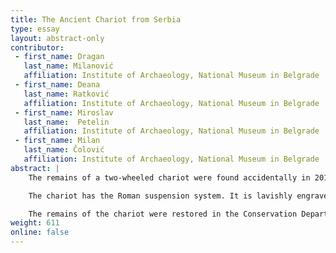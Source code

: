 ```yaml
---
title: The Ancient Chariot from Serbia
type: essay
layout: abstract-only
contributor:
 - first_name: Dragan
   last_name: Milanović
   affiliation: Institute of Archaeology, National Museum in Belgrade
 - first_name: Deana
   last_name: Ratković
   affiliation: Institute of Archaeology, National Museum in Belgrade
 - first_name: Miroslav
   last_name:  Petelin
   affiliation: Institute of Archaeology, National Museum in Belgrade
 - first_name: Milan
   last_name: Čolović
   affiliation: Institute of Archaeology, National Museum in Belgrade
abstract: |
    The remains of a two-wheeled chariot were found accidentally in 2013 during work on the highway running between Niš and Dimitrovgrad in southeastern Serbia, at the Mađilka site near the village of Staničenje. More than forty iron objects, richly decorated, were discovered at a depth of about 6.5 meters during the mechanical removal of the southern half of a hillock on the right bank of the Nišava River. Right next to these items, partial skeletal remains of two horses were found. Archaeological investigation of the site revealed an elevated mound, 5 meters high and approximately circular, with a diameter of around 40 meters.

    The chariot has the Roman suspension system. It is lavishly engraved with floral decoration made of inlaid brass and presents a work of art with high artistic value. The finds are dated to the first century AD (by radiocarbon method) and may be associated with the burial of a person of high social status.

    The remains of the chariot were restored in the Conservation Department of the National Museum in Belgrade, and a reconstruction model of this unique ancient chariot was simultaneously built.
weight: 611
online: false
---
```

